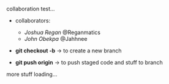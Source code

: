 collaboration test...

- collaborators: 
	- _Joshua Regan_ @Reganmatics
	- _John Obekpa_  @Jahhnee	

- **git checkout -b** <branch-name> -> to create a new branch
- **git push origin** <branch-name> -> to push staged code and stuff to branch <branch-name>

more stuff loading...
